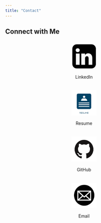 ```yaml
---
title: "Contact"
---
```


## Connect with Me
 <div style="display: flex; flex-direction: column; align-items: center;">
            <div style="text-align: center; margin: 10px;">
                <a href="https://www.linkedin.com/in/mounika-padala-ucsd/">
                    <img src="./image3.png" alt="LinkedIn" height="80" width="80">
                </a>
                <p>LinkedIn</p>
            </div>
            <div style="text-align: center; margin: 10px;">
                <a href="https://drive.google.com/file/d/1tE5Sqnjr0KMEQmY49SfuXRK0_Q4mz7-a/view?usp=sharing">
                    <img src="./image4.png" alt="Resume" height="80" width="80">
                </a>
                <p>Resume</p>
            </div>
            <div style="text-align: center; margin: 10px;">
                <a href="https://github.com/mounikapadala11">
                    <img src="./image1.png" alt="GitHub" height="80" width="80">
                </a>
                <p>GitHub</p>
            </div>
            <div style="text-align: center; margin: 10px;">
                <a href="mailto:mpadala@ucsd.edu">
                    <img src="./image2.png" alt="Email" height="80" width="80">
                </a>
                <p>Email</p>
            </div>
        </div>
        


<!-- ---
title: "Contact"

---

## Connect with Me

[<img src="./image3.png" alt="GitHub" height="80" width="80">](https://www.linkedin.com/in/mounika-padala-ucsd/) 
[LinkedIn](https://www.linkedin.com/in/mounika-padala-ucsd/)


[<img src="./image4.png" alt="GitHub" height="80" width="80">](https://drive.google.com/file/d/1tE5Sqnjr0KMEQmY49SfuXRK0_Q4mz7-a/view?usp=sharing) 
[Resume](https://drive.google.com/file/d/1tE5Sqnjr0KMEQmY49SfuXRK0_Q4mz7-a/view?usp=sharing)


[<img src="./image1.png" alt="GitHub" height="80" width="80">](https://github.com/mounikapadala11) 
[Github](https://github.com/mounikapadala11)


[<img src="./image2.png" alt="GitHub" height="80" width="80">](mailto:mpadala@ucsd.edu) 
[Email : mpadala@ucsd.edu](mailto:mpadala@ucsd.edu)
 -->

